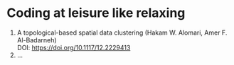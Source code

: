 # Coding at leisure like relaxing
1. A topological-based spatial data clustering (Hakam W. Alomari, Amer F. Al-Badarneh)<br/>
DOI: https://doi.org/10.1117/12.2229413
2. ...
